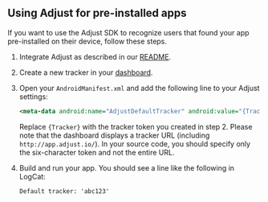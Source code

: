 ## Using Adjust for pre-installed apps

If you want to use the Adjust SDK to recognize users that found your app pre-installed on their device, follow these steps.

1. Integrate Adjust as described in our [README].
2. Create a new tracker in your [dashboard].
3. Open your `AndroidManifest.xml` and add the following line to your Adjust settings:

    ```xml
    <meta-data android:name="AdjustDefaultTracker" android:value="{Tracker}" />
    ```

    Replace `{Tracker}` with the tracker token you created in step 2. Please note that the dashboard displays a tracker URL (including `http://app.adjust.io/`). In your source code, you should specify only the six-character token and not the entire URL.

4. Build and run your app. You should see a line like the following in LogCat:

    ```
    Default tracker: 'abc123'
    ```


[README]: ../README.md
[dashboard]: http://adjust.com
